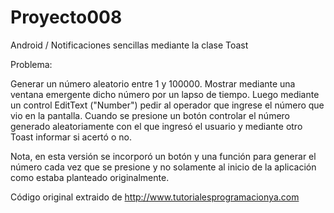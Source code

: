 # Proyecto008
Android / Notificaciones sencillas mediante la clase Toast

Problema:

Generar un número aleatorio entre 1 y 100000. Mostrar mediante una ventana emergente dicho número por un lapso de tiempo. Luego mediante un control EditText ("Number") pedir al operador que ingrese el número que vio en la pantalla. Cuando se presione un botón controlar el número generado aleatoriamente con el que ingresó el usuario y mediante otro Toast informar si acertó o no.

Nota, en esta versión se incorporó un botón y una función para generar el número cada vez que se presione y no solamente al inicio de la aplicación como estaba planteado originalmente.

Código original extraido de http://www.tutorialesprogramacionya.com
